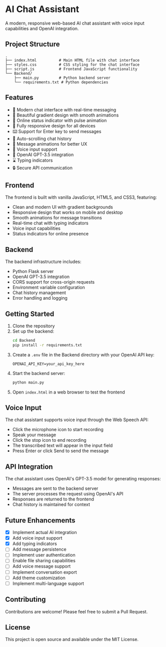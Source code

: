 # AI Chat Assistant

A modern, responsive web-based AI chat assistant with voice input capabilities and OpenAI integration.

## Project Structure

```
.
├── index.html          # Main HTML file with chat interface
├── styles.css          # CSS styling for the chat interface
├── script.js           # Frontend JavaScript functionality
└── Backend/           
    ├── main.py         # Python backend server
    └── requirements.txt # Python dependencies
```

## Features

- 💬 Modern chat interface with real-time messaging
- 🎨 Beautiful gradient design with smooth animations
- 🔵 Online status indicator with pulse animation
- 📱 Fully responsive design for all devices
- ⌨️ Support for Enter key to send messages
- 📜 Auto-scrolling chat history
- 🔄 Message animations for better UX
- 🎤 Voice input support
- 🤖 OpenAI GPT-3.5 integration
- ⌛ Typing indicators
- 🔒 Secure API communication

## Frontend

The frontend is built with vanilla JavaScript, HTML5, and CSS3, featuring:
- Clean and modern UI with gradient backgrounds
- Responsive design that works on mobile and desktop
- Smooth animations for message transitions
- Real-time chat with typing indicators
- Voice input capabilities
- Status indicators for online presence

## Backend

The backend infrastructure includes:
- Python Flask server
- OpenAI GPT-3.5 integration
- CORS support for cross-origin requests
- Environment variable configuration
- Chat history management
- Error handling and logging

## Getting Started

1. Clone the repository
2. Set up the backend:
   ```bash
   cd Backend
   pip install -r requirements.txt
   ```
3. Create a `.env` file in the Backend directory with your OpenAI API key:
   ```
   OPENAI_API_KEY=your_api_key_here
   ```
4. Start the backend server:
   ```bash
   python main.py
   ```
5. Open `index.html` in a web browser to test the frontend

## Voice Input

The chat assistant supports voice input through the Web Speech API:
- Click the microphone icon to start recording
- Speak your message
- Click the stop icon to end recording
- The transcribed text will appear in the input field
- Press Enter or click Send to send the message

## API Integration

The chat assistant uses OpenAI's GPT-3.5 model for generating responses:
- Messages are sent to the backend server
- The server processes the request using OpenAI's API
- Responses are returned to the frontend
- Chat history is maintained for context

## Future Enhancements

- [x] Implement actual AI integration
- [x] Add voice input support
- [x] Add typing indicators
- [ ] Add message persistence
- [ ] Implement user authentication
- [ ] Enable file sharing capabilities
- [ ] Add voice message support
- [ ] Implement conversation export
- [ ] Add theme customization
- [ ] Implement multi-language support

## Contributing

Contributions are welcome! Please feel free to submit a Pull Request.

## License

This project is open source and available under the MIT License.